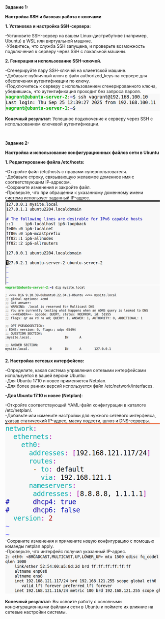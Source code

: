 **Задание 1:**

**Настройка SSH и базовая работа с ключами**

**1\. Установка и настройка SSH-сервера:**

\-Установите SSH-сервер на вашем Linux-дистрибутиве (например, Ubuntu) в WSL или виртуальной машине.  
\-Убедитесь, что служба SSH запущена, и проверьте возможность подключения к серверу через SSH с локальной машины.

**2\. Генерация и использование SSH-ключей.**

\-Сгенерируйте пару SSH-ключей на клиентской машине.  
\-Добавьте публичный ключ в файл authorized_keys на сервере для обеспечения аутентификации по ключу.  
\-Подключитесь к серверу с использованием сгенерированного ключа, убедившись, что аутентификация проходит без запроса пароля.  
![14344e978bb66a079c139052e451dd6c.png](../../_resources/14344e978bb66a079c139052e451dd6c.png)

**Конечный результат:** Успешное подключение к серверу через SSH с использованием ключевой аутентификации.

&nbsp;

**Задание 2:**

**Настройка и использование конфигурационных файлов сети в Ubuntu**

**1\. Редактирование файла /etc/hosts:**

\-Откройте файл /etc/hosts с правами суперпользователя.  
\-Добавьте строку, связывающую желаемое доменное имя с соответствующим ІР-адресом.  
\-Сохраните изменения и закройте файл.  
\-Проверьте, что при обращении к указанному доменному имени система использует заданный IP-адрес.  
![a8fa9ab5d072c004ede1cd2c014e600d.png](../../_resources/a8fa9ab5d072c004ede1cd2c014e600d-1.png)  
![ae4f88d48bc93042f760f397c27d7ffd.png](../../_resources/ae4f88d48bc93042f760f397c27d7ffd.png)

**2\. Настройка сетевых интерфейсов:**

\-Определите, какая система управления сетевыми интерфейсами используется в вашей версии Ubuntu:  
\-Для Ubuntu 17.10 и новее применяется Netplan.  
\-Для более ранних версий используется файл /etc/network/interfaces.

**\-Для Ubuntu 17.10 и новее (Netplan)**:

\-Откройте соответствующий YAML-файл конфигурации в каталоге /etc/netplan/.  
\-Добавьте или измените настройки для нужного сетевого интерфейса, указав статический IP-адрес, маску подсети, шлюз и DNS-серверы.  
![846e69e9bf1b54e170073daf6b27c928.png](../../_resources/846e69e9bf1b54e170073daf6b27c928.png)  
\-Сохраните изменения и примените новую конфигурацию с помощью команды netplan apply.  
\-Проверьте, что интерфейс получил указанный IP-адрес.  
![335f5264b8520c2b7af9c6d4932573d8.png](../../_resources/335f5264b8520c2b7af9c6d4932573d8.png)

**Конечный результат:** Вы освоите работу с основными конфигурационными файлами сети в Ubuntu и поймете их влияние на сетевые настройки системы.

&nbsp;

&nbsp;

&nbsp;

&nbsp;

&nbsp;